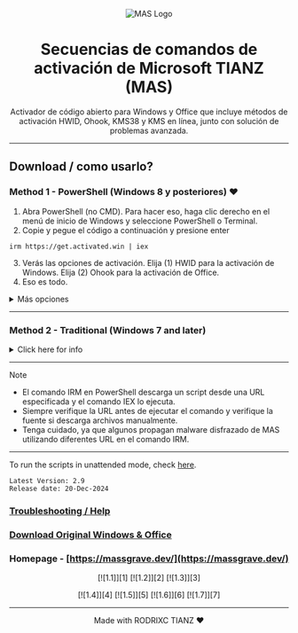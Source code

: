 <p align="center"><img src="https://massgrave.dev/img/logo_small.png" alt="MAS Logo"></p>

<h1 align="center">Secuencias de comandos de activación de Microsoft TIANZ (MAS)</h1>

<p align="center">Activador de código abierto para Windows y Office que incluye métodos de activación HWID, Ohook, KMS38 y KMS en línea, junto con solución de problemas avanzada.</p>

<hr>
  
## Download / como usarlo?

### Method 1 - PowerShell (Windows 8 y posteriores) ❤️

1.   Abra PowerShell (no CMD). Para hacer eso, haga clic derecho en el menú de inicio de Windows y seleccione PowerShell o Terminal.
2.   Copie y pegue el código a continuación y presione enter  
```
irm https://get.activated.win | iex
```
3.   Verás las opciones de activación. Elija (1) HWID para la activación de Windows. Elija (2) Ohook para la activación de Office.
4.   Eso es todo.

<details>
  <summary>Más opciones</summary>

- Alternativamente, puede utilizar lo siguiente (quedará obsoleto en el futuro.)
```
irm https://massgrave.dev/get | iex
```
- The URL `get.activated.win` might be blocked by some DNS services because it is a new domain.

</details>

---

### Method 2 - Traditional (Windows 7 and later)

<details>
  <summary>Click here for info</summary>

1.   Descargue el archivo utilizando los enlaces que se proporcionan a continuación.  
`https://github.com/massgravel/Microsoft-Activation-Scripts/archive/refs/heads/master.zip`  
or  
`https://git.activated.win/massgrave/Microsoft-Activation-Scripts/archive/master.zip`
2. Haga clic derecho en el archivo zip descargado y extraiga
3. En la carpeta extraída, busque la carpeta denominada "Versión todo en uno".
4. Ejecute el archivo llamado `MAS_AIO.cmd`
5. Verá las opciones de activación, siga las instrucciones en pantalla.
6. Eso es todo.

</details>

---

> [!NOTE]
>
> - El comando IRM en PowerShell descarga un script desde una URL especificada y el comando IEX lo ejecuta.
> - Siempre verifique la URL antes de ejecutar el comando y verifique la fuente si descarga archivos manualmente.
> - Tenga cuidado, ya que algunos propagan malware disfrazado de MAS utilizando diferentes URL en el comando IRM.

---

To run the scripts in unattended mode, check [here](https://massgrave.dev/command_line_switches).

```
Latest Version: 2.9
Release date: 20-Dec-2024
```

### [Troubleshooting / Help](https://massgrave.dev/troubleshoot)
### [Download Original Windows & Office](https://massgrave.dev/genuine-installation-media)
### Homepage - [https://massgrave.dev/](https://massgrave.dev/)

<div align="center">
  
[![1.1]][1]
[![1.2]][2]
[![1.3]][3]

</div>

<div align="center">
  
[![1.4]][4]
[![1.5]][5]
[![1.6]][6]
[![1.7]][7]

</div>



---

<p align="center">Made with RODRIXC TIANZ ❤️</p>

